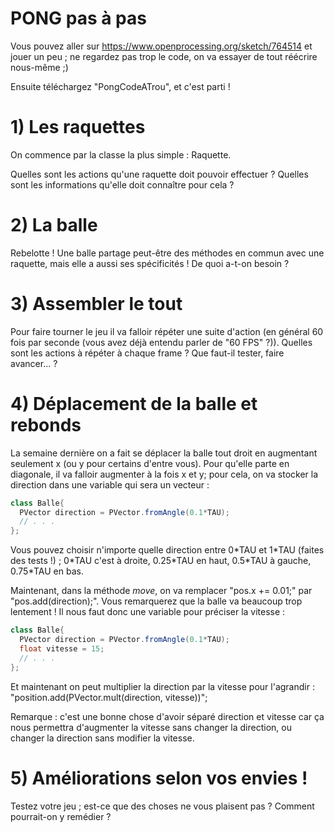 # PONG pas à pas

Vous pouvez aller sur https://www.openprocessing.org/sketch/764514 et jouer un peu ; ne regardez pas trop le code, on va essayer de tout réécrire nous-même ;)

Ensuite téléchargez "PongCodeATrou", et c'est parti !

# 1) Les raquettes

On commence par la classe la plus simple : Raquette.

Quelles sont les actions qu'une raquette doit pouvoir effectuer ?
Quelles sont les informations qu'elle doit connaître pour cela ?

# 2) La balle

Rebelotte ! Une balle partage peut-être des méthodes en commun avec une raquette, mais elle a aussi ses spécificités ! De quoi a-t-on besoin ?

# 3) Assembler le tout

Pour faire tourner le jeu il va falloir répéter une suite d'action (en général 60 fois par seconde (vous avez déjà entendu parler de "60 FPS" ?)). Quelles sont les actions à répéter à chaque frame ? Que faut-il tester, faire avancer... ?

# 4) Déplacement de la balle et rebonds

La semaine dernière on a fait se déplacer la balle tout droit en augmentant seulement x (ou y pour certains d'entre vous). Pour qu'elle parte en diagonale, il va falloir augmenter à la fois x et y; pour cela, on va stocker la direction dans une variable qui sera un vecteur :

```java
class Balle{
  PVector direction = PVector.fromAngle(0.1*TAU);
  // . . .
};
```

Vous pouvez choisir n'importe quelle direction entre 0\*TAU et 1\*TAU (faites des tests !) ; 0\*TAU c'est à droite, 0.25\*TAU en haut, 0.5\*TAU à gauche, 0.75\*TAU en bas.

Maintenant, dans la méthode *move*, on va remplacer "pos.x += 0.01;" par "pos.add(direction);". Vous remarquerez que la balle va beaucoup trop lentement ! Il nous faut donc une variable pour préciser la vitesse : 

```java
class Balle{
  PVector direction = PVector.fromAngle(0.1*TAU);
  float vitesse = 15;
  // . . .
};
```

Et maintenant on peut multiplier la direction par la vitesse pour l'agrandir : "position.add(PVector.mult(direction, vitesse))";

Remarque : c'est une bonne chose d'avoir séparé direction et vitesse car ça nous permettra d'augmenter la vitesse sans changer la direction, ou changer la direction sans modifier la vitesse.

# 5) Améliorations selon vos envies !

Testez votre jeu ; est-ce que des choses ne vous plaisent pas ? Comment pourrait-on y remédier ?
